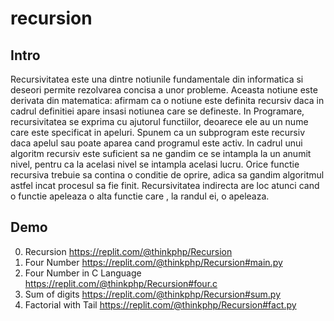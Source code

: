# recursion

## Intro
   Recursivitatea  este una dintre notiunile fundamentale din informatica si deseori permite rezolvarea concisa a unor probleme.
   Aceasta notiune este derivata din matematica: afirmam ca o notiune este definita recursiv daca in cadrul definitiei apare insasi
   notiunea care se defineste. In Programare, recursivitatea se exprima cu ajutorul functiilor, deoarece ele au un nume care este specificat in apeluri.    Spunem ca un subprogram este recursiv daca apelul sau poate aparea cand programul este activ. In cadrul unui algoritm recursiv este suficient sa ne gandim ce se intampla la un anumit nivel, pentru ca la acelasi nivel se intampla acelasi lucru. Orice functie recursiva trebuie sa contina o conditie de  oprire, adica sa gandim algoritmul astfel incat procesul sa fie finit. Recursivitatea indirecta are loc atunci cand o functie apeleaza o alta functie care , la randul ei, o apeleaza.

## Demo
0. Recursion https://replit.com/@thinkphp/Recursion
1. Four Number https://replit.com/@thinkphp/Recursion#main.py
2. Four Number in C Language https://replit.com/@thinkphp/Recursion#four.c
3. Sum of digits https://replit.com/@thinkphp/Recursion#sum.py
4. Factorial with Tail https://replit.com/@thinkphp/Recursion#fact.py
